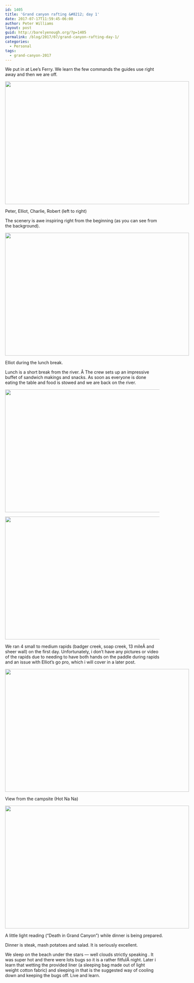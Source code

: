 ```yaml
---
id: 1405
title: 'Grand canyon rafting &#8212; day 1'
date: 2017-07-17T11:59:45-06:00
author: Peter Williams
layout: post
guid: http://barelyenough.org/?p=1405
permalink: /blog/2017/07/grand-canyon-rafting-day-1/
categories:
  - Personal
tags:
  - grand-canyon-2017
---
```

We put in at Lee&#8217;s Ferry. We learn the few commands the guides use right away and then we are off.

<div id="attachment_1406" style="width: 610px" class="wp-caption alignnone">
  <a href="http://barelyenough.org/wordpress/wp-content/uploads/2017/07/P1000003.jpg"><img aria-describedby="caption-attachment-1406" loading="lazy" class="wp-image-1406 size-large" src="http://barelyenough.org/wordpress/wp-content/uploads/2017/07/P1000003-600x400.jpg" alt="" width="600" height="400" srcset="https://barelyenough.org/wordpress/wp-content/uploads/2017/07/P1000003-600x400.jpg 600w, https://barelyenough.org/wordpress/wp-content/uploads/2017/07/P1000003-150x100.jpg 150w, https://barelyenough.org/wordpress/wp-content/uploads/2017/07/P1000003-300x200.jpg 300w, https://barelyenough.org/wordpress/wp-content/uploads/2017/07/P1000003-768x512.jpg 768w, https://barelyenough.org/wordpress/wp-content/uploads/2017/07/P1000003-700x467.jpg 700w" sizes="(max-width: 600px) 100vw, 600px" /></a>
  
  <p id="caption-attachment-1406" class="wp-caption-text">
    Peter, Elliot, Charlie, Robert (left to right)
  </p>
</div>

The scenery is awe inspiring right from the beginning (as you can see from the background).

<div id="attachment_1408" style="width: 610px" class="wp-caption alignnone">
  <a href="http://barelyenough.org/wordpress/wp-content/uploads/2017/07/P1000013.jpg"><img aria-describedby="caption-attachment-1408" loading="lazy" class="wp-image-1408 size-large" src="http://barelyenough.org/wordpress/wp-content/uploads/2017/07/P1000013-600x400.jpg" alt="" width="600" height="400" srcset="https://barelyenough.org/wordpress/wp-content/uploads/2017/07/P1000013-600x400.jpg 600w, https://barelyenough.org/wordpress/wp-content/uploads/2017/07/P1000013-150x100.jpg 150w, https://barelyenough.org/wordpress/wp-content/uploads/2017/07/P1000013-300x200.jpg 300w, https://barelyenough.org/wordpress/wp-content/uploads/2017/07/P1000013-768x512.jpg 768w, https://barelyenough.org/wordpress/wp-content/uploads/2017/07/P1000013-700x467.jpg 700w" sizes="(max-width: 600px) 100vw, 600px" /></a>
  
  <p id="caption-attachment-1408" class="wp-caption-text">
    Elliot during the lunch break.
  </p>
</div>

Lunch is a short break from the river. Â The crew sets up an impressive buffet of sandwich makings and snacks. As soon as everyone is done eating the table and food is stowed and we are back on the river.

<img loading="lazy" class="alignnone wp-image-1409 size-large" src="http://barelyenough.org/wordpress/wp-content/uploads/2017/07/P1000019-600x400.jpg" alt="" width="600" height="400" srcset="https://barelyenough.org/wordpress/wp-content/uploads/2017/07/P1000019-600x400.jpg 600w, https://barelyenough.org/wordpress/wp-content/uploads/2017/07/P1000019-150x100.jpg 150w, https://barelyenough.org/wordpress/wp-content/uploads/2017/07/P1000019-300x200.jpg 300w, https://barelyenough.org/wordpress/wp-content/uploads/2017/07/P1000019-768x512.jpg 768w, https://barelyenough.org/wordpress/wp-content/uploads/2017/07/P1000019-700x467.jpg 700w" sizes="(max-width: 600px) 100vw, 600px" /> 

[<img loading="lazy" class="alignnone wp-image-1410 size-large" src="http://barelyenough.org/wordpress/wp-content/uploads/2017/07/P1000029-600x400.jpg" alt="" width="600" height="400" srcset="https://barelyenough.org/wordpress/wp-content/uploads/2017/07/P1000029-600x400.jpg 600w, https://barelyenough.org/wordpress/wp-content/uploads/2017/07/P1000029-150x100.jpg 150w, https://barelyenough.org/wordpress/wp-content/uploads/2017/07/P1000029-300x200.jpg 300w, https://barelyenough.org/wordpress/wp-content/uploads/2017/07/P1000029-768x512.jpg 768w, https://barelyenough.org/wordpress/wp-content/uploads/2017/07/P1000029-700x467.jpg 700w" sizes="(max-width: 600px) 100vw, 600px" />](http://barelyenough.org/wordpress/wp-content/uploads/2017/07/P1000029.jpg)

We ran 4 small to medium rapids (badger creek, soap creek, 13 mileÂ and sheer wall) on the first day. Unfortunately, i don&#8217;t have any pictures or video of the rapids due to needing to have both hands on the paddle during rapids and an issue with Elliot&#8217;s go pro, which i will cover in a later post.

<div id="attachment_1411" style="width: 610px" class="wp-caption alignnone">
  <a href="http://barelyenough.org/wordpress/wp-content/uploads/2017/07/P1000032.jpg"><img aria-describedby="caption-attachment-1411" loading="lazy" class="wp-image-1411 size-large" src="http://barelyenough.org/wordpress/wp-content/uploads/2017/07/P1000032-600x400.jpg" alt="" width="600" height="400" srcset="https://barelyenough.org/wordpress/wp-content/uploads/2017/07/P1000032-600x400.jpg 600w, https://barelyenough.org/wordpress/wp-content/uploads/2017/07/P1000032-150x100.jpg 150w, https://barelyenough.org/wordpress/wp-content/uploads/2017/07/P1000032-300x200.jpg 300w, https://barelyenough.org/wordpress/wp-content/uploads/2017/07/P1000032-768x512.jpg 768w, https://barelyenough.org/wordpress/wp-content/uploads/2017/07/P1000032-700x467.jpg 700w" sizes="(max-width: 600px) 100vw, 600px" /></a>
  
  <p id="caption-attachment-1411" class="wp-caption-text">
    View from the campsite (Hot Na Na)
  </p>
</div>

<div id="attachment_1412" style="width: 610px" class="wp-caption alignnone">
  <a href="http://barelyenough.org/wordpress/wp-content/uploads/2017/07/P1000038.jpg"><img aria-describedby="caption-attachment-1412" loading="lazy" class="wp-image-1412 size-large" src="http://barelyenough.org/wordpress/wp-content/uploads/2017/07/P1000038-600x400.jpg" alt="" width="600" height="400" srcset="https://barelyenough.org/wordpress/wp-content/uploads/2017/07/P1000038-600x400.jpg 600w, https://barelyenough.org/wordpress/wp-content/uploads/2017/07/P1000038-150x100.jpg 150w, https://barelyenough.org/wordpress/wp-content/uploads/2017/07/P1000038-300x200.jpg 300w, https://barelyenough.org/wordpress/wp-content/uploads/2017/07/P1000038-768x512.jpg 768w, https://barelyenough.org/wordpress/wp-content/uploads/2017/07/P1000038-700x467.jpg 700w" sizes="(max-width: 600px) 100vw, 600px" /></a>
  
  <p id="caption-attachment-1412" class="wp-caption-text">
    A little light reading (&#8220;Death in Grand Canyon&#8221;) while dinner is being prepared.
  </p>
</div>

Dinner is steak, mash potatoes and salad. It is seriously excellent.

We sleep on the beach under the stars &#8212; well clouds strictly speaking . It was super hot and there were lots bugs so it is a rather fitfulÂ night. Later i learn that wetting the provided liner (a sleeping bag made out of light weight cotton fabric) and sleeping in that is the suggested way of cooling down and keeping the bugs off. Live and learn.